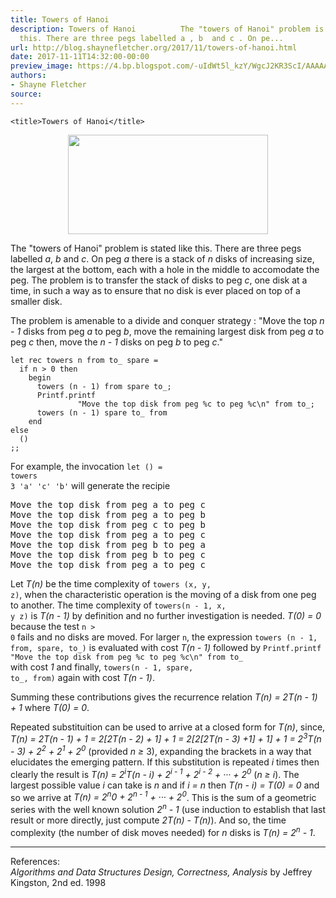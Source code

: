 ```yaml
---
title: Towers of Hanoi
description: Towers of Hanoi          The "towers of Hanoi" problem is stated like
  this. There are three pegs labelled a , b  and c . On pe...
url: http://blog.shaynefletcher.org/2017/11/towers-of-hanoi.html
date: 2017-11-11T14:32:00-00:00
preview_image: https://4.bp.blogspot.com/-uIdWt5l_kzY/WgcJ2KR3ScI/AAAAAAAABxw/ZOp900ZzLNQd2Zs5wxAZQHStnjWVK1hQgCLcBGAs/w1200-h630-p-k-no-nu/tower_of_hanoi_fig1_600.jpg
authors:
- Shayne Fletcher
source:
---
```



<html>
  <head>
    
    <title>Towers of Hanoi</title>
  </head>
  <body>
<div class="separator" style="clear: both; text-align: center;"><a href="https://4.bp.blogspot.com/-uIdWt5l_kzY/WgcJ2KR3ScI/AAAAAAAABxw/ZOp900ZzLNQd2Zs5wxAZQHStnjWVK1hQgCLcBGAs/s1600/tower_of_hanoi_fig1_600.jpg" imageanchor="1" style="margin-left: 1em; margin-right: 1em;"><img src="https://4.bp.blogspot.com/-uIdWt5l_kzY/WgcJ2KR3ScI/AAAAAAAABxw/ZOp900ZzLNQd2Zs5wxAZQHStnjWVK1hQgCLcBGAs/s320/tower_of_hanoi_fig1_600.jpg" border="0" width="320" height="159" data-original-width="600" data-original-height="298"/></a></div>
<p>
The &quot;towers of Hanoi&quot; problem is stated like this. There are three
pegs labelled <i>a</i>, <i>b</i> and <i>c</i>. On peg <i>a</i> there
is a stack of <i>n</i> disks of increasing size, the largest at the
bottom, each with a hole in the middle to accomodate the peg. The
problem is to transfer the stack of disks to peg <i>c</i>, one disk at
a time, in such a way as to ensure that no disk is ever placed on top
of a smaller disk.
</p>
<p>The problem is amenable to a divide and conquer strategy : &quot;Move
the top <i>n - 1</i> disks from peg <i>a</i> to peg <i>b</i>, move the
remaining largest disk from peg <i>a</i> to peg <i>c</i> then, move
the <i>n - 1</i> disks on peg <i>b</i> to peg <i>c</i>.&quot;
</p>
<p>
</p><pre><code class="code"><span class="keyword">let</span> <span class="keyword">rec</span> towers n from to_ spare =
  <span class="keyword">if</span> n &gt; 0 <span class="keyword">then</span>
    <span class="keyword">begin</span>
      towers (n - 1) from spare to_;
      <span class="constructor">Printf</span>.printf  <span class="string">
               &quot;Move the top disk from peg %c to peg %c\n&quot;</span> from to_;
      towers (n - 1) spare to_ from
    <span class="keyword">end</span>
<span class="keyword">else</span>
  ()
;;
</code></pre>
For example, the
invocation <code class="code"><span class="keyword">let</span> () =
towers
3 <span class="string">'a'</span> <span class="string">'c'</span> <span class="string">'b'</span></code>
will generate the recipie
<pre>Move the top disk from peg a to peg c
Move the top disk from peg a to peg b
Move the top disk from peg c to peg b
Move the top disk from peg a to peg c
Move the top disk from peg b to peg a
Move the top disk from peg b to peg c
Move the top disk from peg a to peg c
</pre>

<p>Let <i>T(n)</i> be the time complexity of <code>towers (x, y,
z)</code>, when the characteristic operation is the moving of a disk
from one peg to another. The time complexity of <code>towers(n - 1, x,
y z)</code> is <i>T(n - 1)</i> by definition and no further
investigation is needed. <i>T(0) = 0</i> because the test <code>n &gt;
0</code> fails and no disks are moved. For larger <code>n</code>, the
expression <code>towers (n - 1, from, spare, to_)</code> is evaluated
with cost <i>T(n - 1)</i> followed by <code><span class="constructor">Printf</span>.printf  <span class="string">&quot;Move the top disk from peg %c to peg %c\n&quot;</span> from to_
</code> with cost <i>1</i> and finally, <code>towers(n - 1, spare,
to_, from)</code> again with cost <i>T(n - 1)</i>.
</p>
<p>
Summing these contributions gives the recurrence relation <i>T(n) =
2T(n - 1) + 1</i> where <i>T(0) = 0</i>.
</p>

<p>Repeated substituition can be used to arrive at a closed form
for <i>T(n)</i>, since, <i>T(n) = 2T(n - 1) + 1 = 2[2T(n - 2) + 1] + 1
= 2[2[2T(n - 3) +1] + 1] + 1 = 2<sup>3</sup>T(n - 3) + 2<sup>2</sup> +
2<sup>1</sup> + 2<sup>0</sup></i> (provided <i>n &ge;</i> 3),
expanding the brackets in a way that elucidates the emerging
pattern. If this substitution is repeated <i>i</i> times then clearly
the result is <i>T(n) = 2<sup>i</sup>T(n - i) + 2<sup>i - 1</sup> +
2<sup>i - 2</sup> + &middot;&middot;&middot; + 2<sup>0</sup></i> (<i>n
&ge; i</i>). The largest possible value <i>i</i> can take is <i>n</i>
and if <i>i = n</i> then <i>T(n - i) = T(0) = 0</i> and so we arrive
at <i>T(n) = 2<sup>n</sup>0 + 2<sup>n - 1</sup> +
&middot;&middot;&middot; + 2<sup>0</sup></i>. This is the sum of a
geometric series with the well known solution <i>2<sup>n</sup> - 1</i>
(use induction to establish that last result or more directly, just
compute <i>2T(n) - T(n)</i>). And so, the time complexity (the number
of disk moves needed) for <i>n</i> disks is <i>T(n) = 2<sup>n</sup> -
1</i>.
</p>
    <hr/>
   <p>
     References:<br/>
     <cite>Algorithms and Data Structures Design, Correctness, Analysis</cite> by Jeffrey Kingston, 2nd ed. 1998
   </p>
  </body>
</html>

